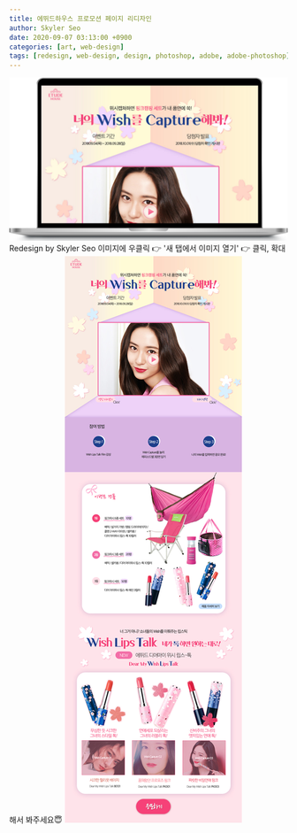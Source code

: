 ```yaml
---
title: 에뛰드하우스 프로모션 페이지 리디자인
author: Skyler Seo
date: 2020-09-07 03:13:00 +0900
categories: [art, web-design]
tags: [redesign, web-design, design, photoshop, adobe, adobe-photoshop]
---
```


![Etude-house promotion page Redesign macbook mockup](/assets/img/design-work/etude-promotion-redesign-macbook.png)
Redesign by Skyler Seo
이미지에 우클릭 👉 '새 탭에서 이미지 열기' 👉 클릭, 확대해서 봐주세요😇
![Etude-house promotion page Redesign](/assets/img/design-work/etude-house-redesign.jpg)
